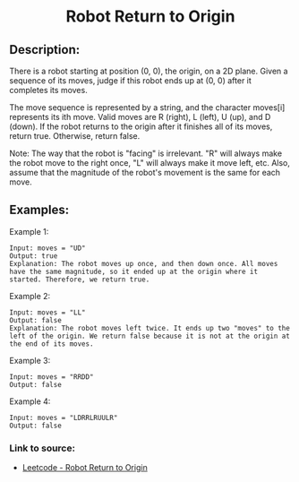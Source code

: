 <h1 align="center">Robot Return to Origin</h1>

## Description:
There is a robot starting at position (0, 0), the origin, on a 2D plane. Given a sequence of its moves, judge if this robot ends up at (0, 0) after it completes its moves.

The move sequence is represented by a string, and the character moves[i] represents its ith move. Valid moves are R (right), L (left), U (up), and D (down). If the robot returns to the origin after it finishes all of its moves, return true. Otherwise, return false.

Note: The way that the robot is "facing" is irrelevant. "R" will always make the robot move to the right once, "L" will always make it move left, etc. Also, assume that the magnitude of the robot's movement is the same for each move.



## Examples:

Example 1:

```
Input: moves = "UD"
Output: true
Explanation: The robot moves up once, and then down once. All moves have the same magnitude, so it ended up at the origin where it started. Therefore, we return true.
```

Example 2:

```
Input: moves = "LL"
Output: false
Explanation: The robot moves left twice. It ends up two "moves" to the left of the origin. We return false because it is not at the origin at the end of its moves.
```

Example 3:

```
Input: moves = "RRDD"
Output: false
```

Example 4:

```
Input: moves = "LDRRLRUULR"
Output: false
```


### Link to source: 
- <a href="https://leetcode.com/problems/robot-return-to-origin/">Leetcode - Robot Return to Origin</a>

